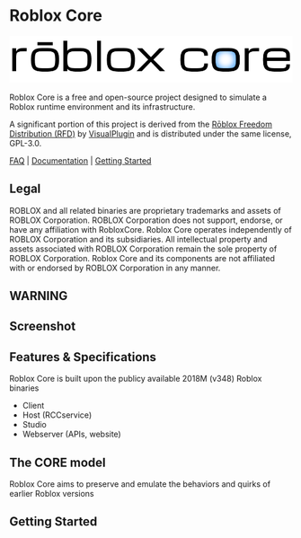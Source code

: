# Roblox Core

![Roblox Core logo](https://github.com/orblua/RobloxCore/blob/main/Roblox%20Core%20logo.png)

Roblox Core is a free and open-source project designed to simulate a Roblox runtime environment and its infrastructure.

A significant portion of this project is derived from the [Rōblox Freedom Distribution (RFD)](https://github.com/Windows81/Roblox-Freedom-Distribution) by [VisuaIPlugin](https://github.com/Windows81) and is distributed under the same license, GPL-3.0.

[FAQ](Documentation/FAQ.md) | [Documentation](#how-do-i-read-the-documentation) | [Getting Started](##getting-started)

## Legal
ROBLOX and all related binaries are proprietary trademarks and assets of ROBLOX Corporation. ROBLOX Corporation does not support, endorse, or have any affiliation with RobloxCore. Roblox Core operates independently of ROBLOX Corporation and its subsidiaries. All intellectual property and assets associated with ROBLOX Corporation remain the sole property of ROBLOX Corporation. Roblox Core and its components are not affiliated with or endorsed by ROBLOX Corporation in any manner.

## WARNING

## Screenshot

## Features & Specifications
Roblox Core is built upon the publicy available 2018M (v348) Roblox binaries

* Client
* Host (RCCservice)
* Studio
* Webserver (APIs, website)

## The CORE model
Roblox Core aims to preserve and emulate the behaviors and quirks of earlier Roblox versions

## Getting Started
